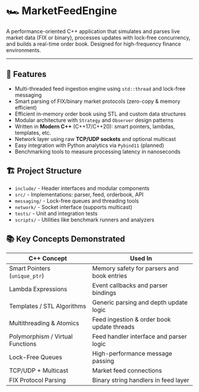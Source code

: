 # 🏎️ MarketFeedEngine
A performance-oriented C++ application that simulates and parses live market data (FIX or binary), processes updates with lock-free concurrency, and builds a real-time order book. Designed for high-frequency finance environments.

---

## 🚀 Features

- Multi-threaded feed ingestion engine using `std::thread` and lock-free messaging
- Smart parsing of FIX/binary market protocols (zero-copy & memory efficient)
- Efficient in-memory order book using STL and custom data structures
- Modular architecture with `Strategy` and `Observer` design patterns
- Written in **Modern C++** (C++17/C++20): smart pointers, lambdas, templates, etc.
- Network layer using raw **TCP/UDP sockets** and optional multicast
- Easy integration with Python analytics via `Pybind11` (planned)
- Benchmarking tools to measure processing latency in nanoseconds

## 🏗 Project Structure

- `include/` - Header interfaces and modular components
- `src/` - Implementations: parser, feed, orderbook, API
- `messaging/` - Lock-free queues and threading tools
- `network/` - Socket interface (supports multicast)
- `tests/` - Unit and integration tests
- `scripts/` - Utilities like benchmark runners and analyzers

## 📚 Key Concepts Demonstrated

| C++ Concept                      | Used In                                  |
|----------------------------------|-------------------------------------------|
| Smart Pointers (`unique_ptr`)    | Memory safety for parsers and book entries|
| Lambda Expressions               | Event callbacks and parser bindings       |
| Templates / STL Algorithms       | Generic parsing and depth update logic    |
| Multithreading & Atomics         | Feed ingestion & order book update threads|
| Polymorphism / Virtual Functions | Feed handler interface and parser logic   |
| Lock-Free Queues                 | High-performance message passing          |
| TCP/UDP + Multicast              | Market feed connections                   |
| FIX Protocol Parsing             | Binary string handlers in feed layer      |
